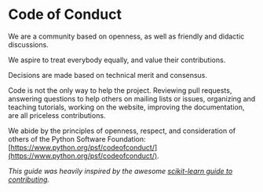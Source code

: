 # Code of Conduct

We are a community based on openness, as well as friendly and didactic discussions.

We aspire to treat everybody equally, and value their contributions.

Decisions are made based on technical merit and consensus.

Code is not the only way to help the project. Reviewing pull requests, answering questions to help others on mailing lists or issues, organizing and teaching tutorials, working on the website, improving the documentation, are all priceless contributions.

We abide by the principles of openness, respect, and consideration of others of the Python Software Foundation: [https://www.python.org/psf/codeofconduct/](https://www.python.org/psf/codeofconduct/).

*This guide was heavily inspired by the awesome [scikit-learn guide to contributing](https://github.com/scikit-learn/scikit-learn/blob/master/CONTRIBUTING.md).*
